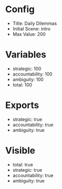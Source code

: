 # Config
 - Title: Daily Dilemmas
 - Initial Scene: intro
 - Max Value: 200

# Variables
 - strategic: 100
 - accountability: 100
 - ambiguity: 100
 - total: 100

# Exports
 - strategic: true
 - accountability: true
 - ambiguity: true

# Visible
- total: true
- strategic: true
- accountability: true
- ambiguity: true
